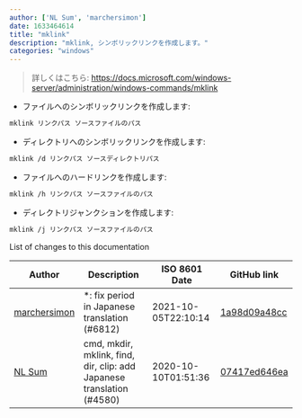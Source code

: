 ```yaml
---
author: ['NL Sum', 'marchersimon']
date: 1633464614
title: "mklink"
description: "mklink, シンボリックリンクを作成します。"
categories: "windows"
---
```

> 詳しくはこちら: <https://docs.microsoft.com/windows-server/administration/windows-commands/mklink>

- ファイルへのシンボリックリンクを作成します:

```bash
mklink リンクパス ソースファイルのパス
```

- ディレクトリへのシンボリックリンクを作成します:

```bash
mklink /d リンクパス ソースディレクトリパス
```

- ファイルへのハードリンクを作成します:

```bash
mklink /h リンクパス ソースファイルのパス
```

- ディレクトリジャンクションを作成します:

```bash
mklink /j リンクパス ソースファイルのパス
```
List of changes to this documentation


Author | Description | ISO 8601 Date | GitHub link
------|-----|-----|-----
[marchersimon](mailto:50295997+marchersimon@users.noreply.github.com) | *: fix period in Japanese translation (#6812) | 2021-10-05T22:10:14 | [1a98d09a48cc](https://github.com/tldr-pages/tldr/commit/1a98d09a48ccebe878f44c0afe6f0f89e1ac3518)
[NL Sum](mailto:nlsum1@users.noreply.github.com) | cmd, mkdir, mklink, find, dir, clip: add Japanese translation (#4580) | 2020-10-10T01:51:36 | [07417ed646ea](https://github.com/tldr-pages/tldr/commit/07417ed646ea1e15c240e02ef226b80e2bc89376)

